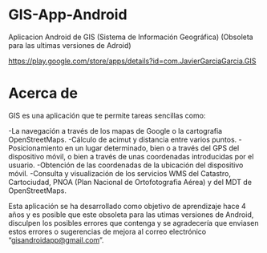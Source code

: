 # GIS-App-Android
Aplicacion Android de GIS (Sistema de Información Geográfica) (Obsoleta para las ultimas versiones de Adroid)

https://play.google.com/store/apps/details?id=com.JavierGarciaGarcia.GIS

# Acerca de
GIS es una aplicación que te permite tareas sencillas como:

-La navegación a través de los mapas de Google o la cartografia OpenStreetMaps. 
-Cálculo de acimut y distancia entre varios puntos.
-Posicionamiento en un lugar determinado, bien o a través del GPS del dispositivo móvil, o bien a través de unas coordenadas introducidas por el usuario.
-Obtención de las coordenadas de la ubicación del dispositivo móvil.
-Consulta y visualización de los servicios WMS del Catastro, Cartociudad, PNOA (Plan Nacional de Ortofotografia Aérea) y del MDT de OpenStreetMaps.

Esta aplicación se ha desarrollado como objetivo de aprendizaje hace 4 años y es posible que este obsoleta para las utimas versiones de Android, disculpen los posibles errores que contenga y se agradecería que enviasen estos errores o sugerencias de mejora al correo electrónico “gisandroidapp@gmail.com”.

